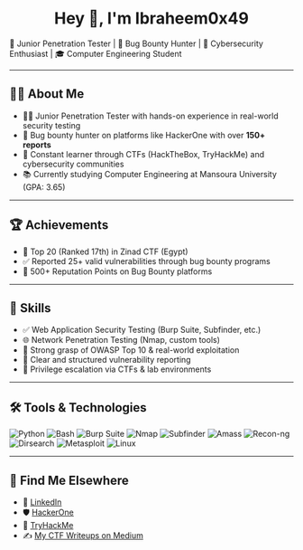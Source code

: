 <h1 align="center">Hey 👋, I'm Ibraheem0x49</h1>


🎯 Junior Penetration Tester | 🐞 Bug Bounty Hunter | 🔐 Cybersecurity Enthusiast | 🎓 Computer Engineering Student

---

## 👨‍💻 About Me

- 🧑‍💻 Junior Penetration Tester with hands-on experience in real-world security testing
- 🎯 Bug bounty hunter on platforms like HackerOne with over **150+ reports**
- 🧠 Constant learner through CTFs (HackTheBox, TryHackMe) and cybersecurity communities
- 📚 Currently studying Computer Engineering at Mansoura University (GPA: 3.65)

---

## 🏆 Achievements

- 🏅 Top 20 (Ranked 17th) in Zinad CTF (Egypt)
- ✅ Reported 25+ valid vulnerabilities through bug bounty programs
- 🔰 500+ Reputation Points on Bug Bounty platforms

---

## 🧠 Skills

- ✅ Web Application Security Testing (Burp Suite, Subfinder, etc.)
- 🌐 Network Penetration Testing (Nmap, custom tools)
- 🔐 Strong grasp of OWASP Top 10 & real-world exploitation
- 📑 Clear and structured vulnerability reporting
- 🔄 Privilege escalation via CTFs & lab environments

---

## 🛠️ Tools & Technologies

![Python](https://img.shields.io/badge/Python-3776AB?style=flat&logo=python&logoColor=white)
![Bash](https://img.shields.io/badge/Bash-4EAA25?style=flat&logo=gnubash&logoColor=white)
![Burp Suite](https://img.shields.io/badge/Burp_Suite-FE7B16?style=flat&logo=burpsuite&logoColor=white)
![Nmap](https://img.shields.io/badge/Nmap-0077C2?style=flat&logo=gnu-bash&logoColor=white)
![Subfinder](https://img.shields.io/badge/Subfinder-D14836?style=flat&logo=go&logoColor=white)
![Amass](https://img.shields.io/badge/Amass-00ADD8?style=flat&logo=go&logoColor=white)
![Recon-ng](https://img.shields.io/badge/Recon--ng-2A2A2A?style=flat&logo=python&logoColor=white)
![Dirsearch](https://img.shields.io/badge/Dirsearch-0A0A0A?style=flat&logo=python&logoColor=white)
![Metasploit](https://img.shields.io/badge/Metasploit-00457C?style=flat&logo=metasploit&logoColor=white)
![Linux](https://img.shields.io/badge/Linux-FCC624?style=flat&logo=linux&logoColor=black)

---

## 🔗 Find Me Elsewhere

- 💼 [LinkedIn](https://www.linkedin.com/in/ibraheem-elmougy)
- 🛡️ [HackerOne](https://hackerone.com/ibraheem0x49)
- 🧩 [TryHackMe](https://tryhackme.com/p/Ibraheem0x49)
- ✍️ [My CTF Writeups on Medium](https://medium.com/@Ibraheem0x49)

